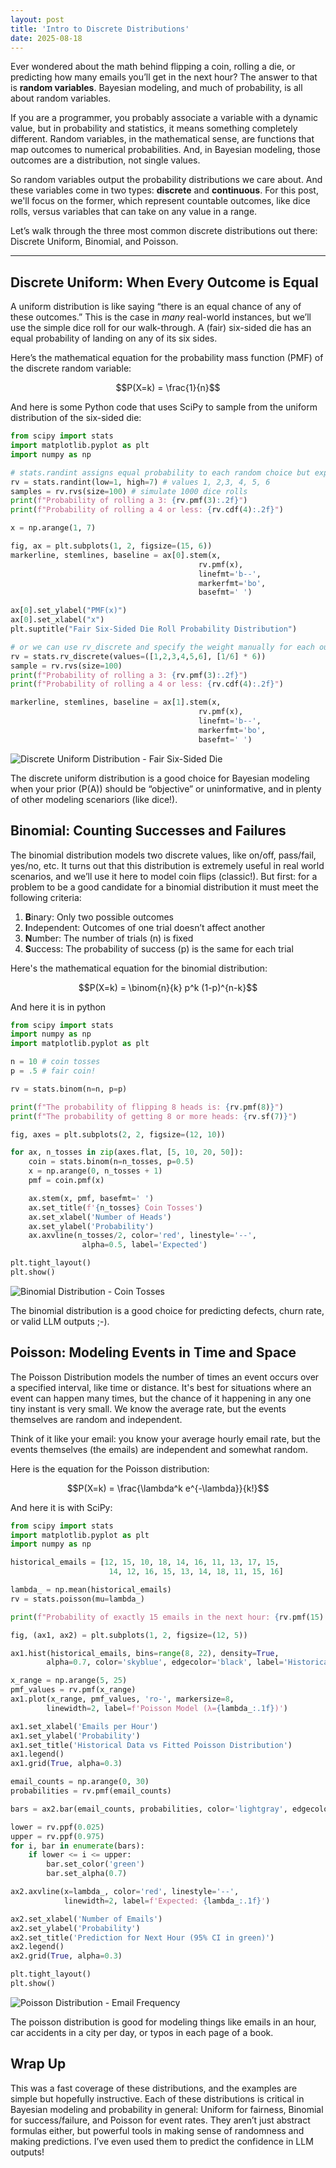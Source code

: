 ```yaml
---
layout: post
title: 'Intro to Discrete Distributions'
date: 2025-08-18
---
```


Ever wondered about the math behind flipping a coin, rolling a die, or predicting how many emails you’ll get in the next hour? The answer to that is **random variables**. Bayesian modeling, and much of probability, is all about random variables.

If you are a programmer, you probably associate a variable with a dynamic value, but in probability and statistics, it means something completely different. Random variables, in the mathematical sense, are functions that map outcomes to numerical probabilities. And, in Bayesian modeling, those outcomes are a distribution, not single values.

So random variables output the probability distributions we care about. And these variables come in two types: **discrete** and **continuous**. For this post, we'll focus on the former, which represent countable outcomes, like dice rolls, versus variables that can take on any value in a range.

Let’s walk through the three most common discrete distributions out there: Discrete Uniform, Binomial, and Poisson.

---

## Discrete Uniform: When Every Outcome is Equal

A uniform distribution is like saying “there is an equal chance of any of these outcomes.” This is the case in *many* real-world instances, but we’ll use the simple dice roll for our walk-through. A (fair) six-sided die has an equal probability of landing on any of its six sides.

Here’s the mathematical equation for the probability mass function (PMF) of the discrete random variable:

$$P(X=k) = \frac{1}{n}$$

And here is some Python code that uses SciPy to sample from the uniform distribution of the six-sided die:

```python
from scipy import stats
import matplotlib.pyplot as plt
import numpy as np

# stats.randint assigns equal probability to each random choice but expects contiguous values (1-6)
rv = stats.randint(low=1, high=7) # values 1, 2,3, 4, 5, 6
samples = rv.rvs(size=100) # simulate 1000 dice rolls
print(f"Probability of rolling a 3: {rv.pmf(3):.2f}")
print(f"Probability of rolling a 4 or less: {rv.cdf(4):.2f}")

x = np.arange(1, 7)

fig, ax = plt.subplots(1, 2, figsize=(15, 6))
markerline, stemlines, baseline = ax[0].stem(x,
                                          rv.pmf(x),
                                          linefmt='b--',
                                          markerfmt='bo',
                                          basefmt=' ')

ax[0].set_ylabel("PMF(x)")
ax[0].set_xlabel("x")
plt.suptitle("Fair Six-Sided Die Roll Probability Distribution")

# or we can use rv_discrete and specify the weight manually for each outcome and doesn't have to be contiguous
rv = stats.rv_discrete(values=([1,2,3,4,5,6], [1/6] * 6))
sample = rv.rvs(size=100)
print(f"Probability of rolling a 3: {rv.pmf(3):.2f}")
print(f"Probability of rolling a 4 or less: {rv.cdf(4):.2f}")

markerline, stemlines, baseline = ax[1].stem(x,
                                          rv.pmf(x),
                                          linefmt='b--',
                                          markerfmt='bo',
                                          basefmt=' ')
```

![Discrete Uniform Distribution - Fair Six-Sided Die](/assets/images/2025-08-18-uniform-discrete.png)

The discrete uniform distribution is a good choice for Bayesian modeling when your prior (P(A)) should be “objective” or uninformative, and in plenty of other modeling scenariors (like dice!).

## Binomial: Counting Successes and Failures

The binomial distribution models two discrete values, like on/off, pass/fail, yes/no, etc. It turns out that this distribution is extremely useful in real world scenarios, and we’ll use it here to model coin flips (classic\!). 
But first: for a problem to be a good candidate for a binomial distribution it must meet the following criteria:

1.  **B**inary: Only two possible outcomes
2.  **I**ndependent: Outcomes of one trial doesn’t affect another
3.  **N**umber: The number of trials (n) is fixed
4.  **S**uccess: The probability of success (p) is the same for each trial

Here's the mathematical equation for the binomial distribution:

$$P(X=k) = \binom{n}{k} p^k (1-p)^{n-k}$$

And here it is in python

```python
from scipy import stats
import numpy as np
import matplotlib.pyplot as plt

n = 10 # coin tosses
p = .5 # fair coin!

rv = stats.binom(n=n, p=p)

print(f"The probability of flipping 8 heads is: {rv.pmf(8)}")
print(f"The probability of getting 8 or more heads: {rv.sf(7)}")

fig, axes = plt.subplots(2, 2, figsize=(12, 10))

for ax, n_tosses in zip(axes.flat, [5, 10, 20, 50]):
    coin = stats.binom(n=n_tosses, p=0.5)
    x = np.arange(0, n_tosses + 1)
    pmf = coin.pmf(x)

    ax.stem(x, pmf, basefmt=' ')
    ax.set_title(f'{n_tosses} Coin Tosses')
    ax.set_xlabel('Number of Heads')
    ax.set_ylabel('Probability')
    ax.axvline(n_tosses/2, color='red', linestyle='--',
                alpha=0.5, label='Expected')

plt.tight_layout()
plt.show()
```

![Binomial Distribution - Coin Tosses](/assets/images/2025-08-18-binomial.png)

The binomial distribution is a good choice for predicting defects, churn rate, or valid LLM outputs ;-).

## Poisson: Modeling Events in Time and Space

The Poisson Distribution models the number of times an event occurs over a specified interval, like time or distance. It's best for situations where an event can happen many times, but the chance of it happening in any one tiny instant is very small. We know the average rate, but the events themselves are random and independent.

Think of it like your email: you know your average hourly email rate, but the events themselves (the emails) are independent and somewhat random.

Here is the equation for the Poisson distribution:

$$P(X=k) = \frac{\lambda^k e^{-\lambda}}{k!}$$

And here it is with SciPy:

```python
from scipy import stats
import matplotlib.pyplot as plt
import numpy as np

historical_emails = [12, 15, 10, 18, 14, 16, 11, 13, 17, 15,
                      14, 12, 16, 15, 13, 14, 18, 11, 15, 16]

lambda_ = np.mean(historical_emails)
rv = stats.poisson(mu=lambda_)

print(f"Probability of exactly 15 emails in the next hour: {rv.pmf(15):.2f}")

fig, (ax1, ax2) = plt.subplots(1, 2, figsize=(12, 5))

ax1.hist(historical_emails, bins=range(8, 22), density=True,
        alpha=0.7, color='skyblue', edgecolor='black', label='Historical Data')

x_range = np.arange(5, 25)
pmf_values = rv.pmf(x_range)
ax1.plot(x_range, pmf_values, 'ro-', markersize=8,
        linewidth=2, label=f'Poisson Model (λ={lambda_:.1f})')

ax1.set_xlabel('Emails per Hour')
ax1.set_ylabel('Probability')
ax1.set_title('Historical Data vs Fitted Poisson Distribution')
ax1.legend()
ax1.grid(True, alpha=0.3)

email_counts = np.arange(0, 30)
probabilities = rv.pmf(email_counts)

bars = ax2.bar(email_counts, probabilities, color='lightgray', edgecolor='black')

lower = rv.ppf(0.025)
upper = rv.ppf(0.975)
for i, bar in enumerate(bars):
    if lower <= i <= upper:
        bar.set_color('green')
        bar.set_alpha(0.7)

ax2.axvline(x=lambda_, color='red', linestyle='--',
            linewidth=2, label=f'Expected: {lambda_:.1f}')

ax2.set_xlabel('Number of Emails')
ax2.set_ylabel('Probability')
ax2.set_title('Prediction for Next Hour (95% CI in green)')
ax2.legend()
ax2.grid(True, alpha=0.3)

plt.tight_layout()
plt.show()
```

![Poisson Distribution - Email Frequency](/assets/images/2025-08-18-poisson.png)

The poisson distribution is good for modeling things like emails in an hour, car accidents in a city per day, or typos in each page of a book.

## Wrap Up

This was a fast coverage of these distributions, and the examples are simple but hopefully instructive. Each of these distributions is critical in Bayesian modeling and probability in general: Uniform for fairness, Binomial for success/failure, and Poisson for event rates. They aren’t just abstract formulas either, but powerful tools in making sense of randomness and making predictions. I’ve even used them to predict the confidence in LLM outputs\!
